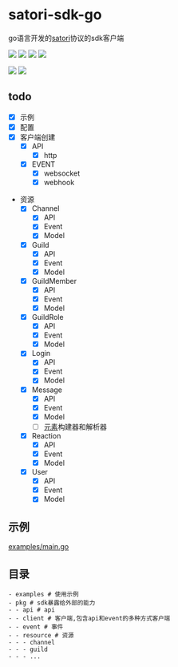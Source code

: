 # satori-sdk-go
go语言开发的[satori](https://satori.js.org/zh-CN/)协议的sdk客户端

[![](https://img.shields.io/github/license/dezhishen/satori-sdk-go.svg?style=for-the-badge&logo=github)](./LICENSE)
[![](https://img.shields.io/github/stars/dezhishen/satori-sdk-go.svg?style=for-the-badge&logo=github)](https://github.com/dezhishen/satori-sdk-go/stargazers)
[![](https://img.shields.io/github/forks/dezhishen/satori-sdk-go.svg?style=for-the-badge&logo=github)](https://github.com/dezhishen/satori-sdk-go/network/members)
[![](https://img.shields.io/github/contributors/dezhishen/satori-sdk-go.svg?style=for-the-badge&logo=github)](https://github.com/dezhishen/satori-sdk-go/graphs/contributors)

[![](https://img.shields.io/github/commit-activity/m/dezhishen/satori-sdk-go?logo=github&style=for-the-badge)](https://github.com/dezhishen/satori-sdk-go/graphs/commit-activity)
[![](https://img.shields.io/github/last-commit/dezhishen/satori-sdk-go.svg?style=for-the-badge&logo=github)](https://github.com/dezhishen/satori-sdk-go/commits)
## todo
- [x] 示例
- [x] 配置
- [x] 客户端创建
  - [x] API
    - [x] http
  - [x] EVENT
    - [x] websocket
    - [x] webhook
- 资源
  - [x] Channel
    - [x] API
    - [x] Event
    - [x] Model
  - [x] Guild
    - [x] API
    - [x] Event
    - [x] Model
  - [x] GuildMember
    - [x] API
    - [x] Event
    - [x] Model
  - [x] GuildRole
    - [x] API
    - [x] Event
    - [x] Model
  - [x] Login
    - [x] API
    - [x] Event
    - [x] Model
  - [x] Message
    - [x] API
    - [x] Event
    - [x] Model
    - [ ] [元素](https://satori.js.org/zh-CN/protocol/elements.html)构建器和解析器
  - [x] Reaction
    - [x] API
    - [x] Event
    - [x] Model
  - [x] User
    - [x] API
    - [x] Event
    - [x] Model
## 示例
[examples/main.go](./examples/main.go)
## 目录
```
- examples # 使用示例
- pkg # sdk暴露给外部的能力
- - api # api
- - client # 客户端,包含api和event的多种方式客户端
- - event # 事件
- - resource # 资源
- - - channel
- - - guild
- - - ...
```